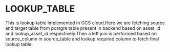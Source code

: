 # LOOKUP_TABLE


This is lookup table implemented in GCS cloud.Here we are fetching source and target table from postgre table present in backend based on asset_id and lookup_asset_id respectively.Then a left join is performed based on
source_column in source_table and lookup required column to fetch final lookup table.
